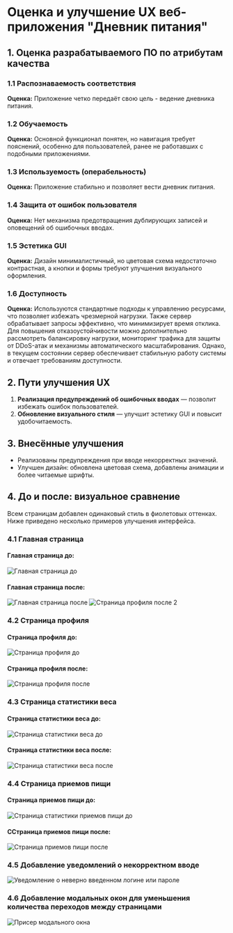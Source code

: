 # Оценка и улучшение UX веб-приложения "Дневник питания"

## 1. Оценка разрабатываемого ПО по атрибутам качества

### 1.1 Распознаваемость соответствия
**Оценка:** Приложение четко передаёт свою цель - ведение дневника питания.

### 1.2 Обучаемость
**Оценка:** Основной функционал понятен, но навигация требует пояснений, особенно для пользователей, ранее не работавших с подобными приложениями.

### 1.3 Используемость (операбельность)
**Оценка:** Приложение стабильно и позволяет вести дневник питания.

### 1.4 Защита от ошибок пользователя
**Оценка:** Нет механизма предотвращения дублирующих записей и оповещений об ошибочных вводах.

### 1.5 Эстетика GUI
**Оценка:** Дизайн минималистичный, но цветовая схема недостаточно контрастная, а кнопки и формы требуют улучшения визуального оформления.

### 1.6 Доступность
**Оценка:** Используются стандартные подходы к управлению ресурсами, что позволяет избежать чрезмерной нагрузки. Также сервер обрабатывает запросы эффективно, что минимизирует время отклика.
Для повышения отказоустойчивости можно дополнительно рассмотреть балансировку нагрузки, мониторинг трафика для защиты от DDoS-атак и механизмы автоматического масштабирования. Однако, в текущем состоянии сервер обеспечивает стабильную работу системы и отвечает требованиям доступности.

## 2. Пути улучшения UX

1. **Реализация предупреждений об ошибочных вводах** — позволит избежать ошибок пользователей.
2. **Обновление визуального стиля** — улучшит эстетику GUI и повысит удобочитаемость.

## 3. Внесённые улучшения

- Реализованы предупреждения при вводе некорректных значений.
- Улучшен дизайн: обновлена цветовая схема, добавлены анимации и более читаемые шрифты.

## 4. До и после: визуальное сравнение

Всем страницам добавлен одинаковый стиль в фиолетовых оттенках. Ниже приведено несколько примеров улучшения интерфейса.

### 4.1 Главная страница
#### Главная страница до:
![Главная страница до](https://github.com/nstprkp/FoodDiary/blob/main/documentation/pictures/home-before.png)

#### Главная страница после:
![Главная страница после](https://github.com/nstprkp/FoodDiary/blob/main/documentation/pictures/home-after.png)
![Страница профиля после 2](https://github.com/nstprkp/FoodDiary/blob/main/documentation/pictures/home-after2.png)

### 4.2 Страница профиля 
#### Страница профиля до:
![Страница профиля до](https://github.com/nstprkp/FoodDiary/blob/main/documentation/pictures/profile-before.png)

#### Страница профиля после:
![Страница профиля после](https://github.com/nstprkp/FoodDiary/blob/main/documentation/pictures/profile-after.png)

### 4.3 Страница статистики веса 
#### Страница статистики веса до:
![Страница статистики веса до](https://github.com/nstprkp/FoodDiary/blob/main/documentation/pictures/weight-statistic-before.png)

#### Страница статистики веса после:
![Страница статистики веса после](https://github.com/nstprkp/FoodDiary/blob/main/documentation/pictures/weight-statistic-after.png)

### 4.4 Страница приемов пищи
#### Страница приемов пищи до:
![Страница статистики приемов пищи до](https://github.com/nstprkp/FoodDiary/blob/main/documentation/pictures/meals-before.png)

#### ССтраница приемов пищи после:
![Страница приемов пищи после](https://github.com/nstprkp/FoodDiary/blob/main/documentation/pictures/meals-after.png)

### 4.5 Добавление уведомлений о некорректном вводе
![Уведомление о неверно введенном логине или пароле](https://github.com/nstprkp/FoodDiary/blob/main/documentation/pictures/wrong-pass-login.png)

### 4.6 Добавление модальных окон для уменьшения количества переходов между страницами
![Присер модального окна](https://github.com/nstprkp/FoodDiary/blob/main/documentation/pictures/modal-window-profile.png)
